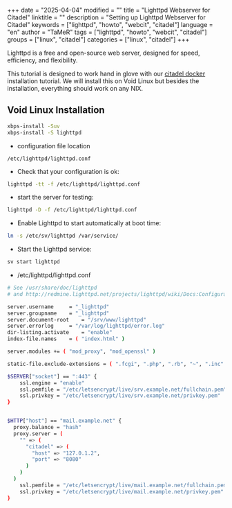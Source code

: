 +++
date = "2025-04-04"
modified = ""
title = "Lighttpd Webserver for Citadel"
linktitle = ""
description = "Setting up Lighttpd Webserver for Citadel"
keywords = ["lighttpd", "howto", "webcit", "citadel"]
language = "en"
author = "TaMeR"
tags = ["lighttpd", "howto", "webcit", "citadel"]
groups = ["linux", "citadel"]
categories = ["linux", "citadel"]
+++

Lighttpd is a free and open-source web server, designed for speed, efficiency, and flexibility.

This tutorial is designed to work hand in glove with our [citadel docker](/linux/citadel/docker) installation tutorial. 
We will install this on Void Linux but besides the installation, everything should work on any NIX.

Void Linux Installation
-----------------------
```sh
xbps-install -Suv
xbps-install -S lighttpd
```

- configuration file location

```
/etc/lighttpd/lighttpd.conf
```

- Check that your configuration is ok:

```sh
lighttpd -tt -f /etc/lighttpd/lighttpd.conf
```

- start the server for testing:

```sh
lighttpd -D -f /etc/lighttpd/lighttpd.conf
```

- Enable Lighttpd to start automatically at boot time:

```sh
ln -s /etc/sv/lighttpd /var/service/
```
- Start the Lighttpd service:

```sh
sv start lighttpd
```

- /etc/lighttpd/lighttpd.conf

```sh
# See /usr/share/doc/lighttpd
# and http://redmine.lighttpd.net/projects/lighttpd/wiki/Docs:ConfigurationOptions

server.username		= "_lighttpd"
server.groupname	= "_lighttpd"
server.document-root	= "/srv/www/lighttpd"
server.errorlog		= "/var/log/lighttpd/error.log"
dir-listing.activate	= "enable"
index-file.names	= ( "index.html" )

server.modules += ( "mod_proxy", "mod_openssl" )

static-file.exclude-extensions = ( ".fcgi", ".php", ".rb", "~", ".inc" )

$SERVER["socket"] == ":443" {
    ssl.engine = "enable"
    ssl.pemfile = "/etc/letsencrypt/live/srv.example.net/fullchain.pem"
    ssl.privkey = "/etc/letsencrypt/live/srv.example.net/privkey.pem"
}


$HTTP["host"] == "mail.example.net" {
  proxy.balance = "hash"
  proxy.server = (
    "" => (
      "citadel" => (
        "host" => "127.0.1.2",
        "port" => "8080"
      )
    )
  )
    ssl.pemfile = "/etc/letsencrypt/live/mail.example.net/fullchain.pem"
    ssl.privkey = "/etc/letsencrypt/live/mail.example.net/privkey.pem"
}

```